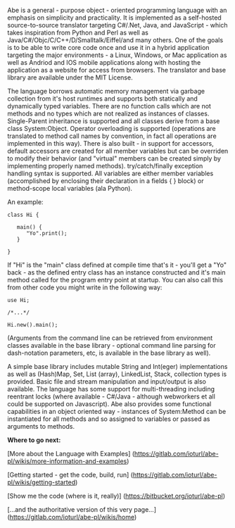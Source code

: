 Abe is a general - purpose object - oriented programming language with an emphasis on simplicity and practicality.  It is implemented as a self-hosted source-to-source translator targeting C#/.Net, Java, and JavaScript - which takes inspiration from Python and Perl as well as Java/C#/Objc/C/C++/D/Smalltalk/Eiffel/and many others.  One of the goals is to be able to write core code once and use it in a hybrid application targeting the major environments - a Linux, Windows, or Mac application as well as Andriod and IOS mobile applications along with hosting the application as a website for access from browsers.  The translator and base library are available under the MIT License.

The language borrows automatic memory management via garbage collection from it's host runtimes and supports both statically and dynamically typed variables.  There are no function calls which are not methods and no types which are not realized as instances of classes.  Single-Parent inheritance is supported and all classes derive from a base class System:Object.  Operator overloading is supported (operations are translated to method call names by convention, in fact all operations are implemented in this way).  There is also built - in support for accessors, default accessors are created for all member variables but can be overriden to modify their behavior (and "virtual" members can be created simply by implementing properly named methods).  try/catch/finally exception handling syntax is supported.  All variables are either member variables (accomplished by enclosing their declaration in a fields { } block) or method-scope local variables (ala Python).  

An example: 

```
class Hi {

   main() {
      "Yo".print();
   }

}
```


If "Hi" is the "main" class defined at compile time that's it - you'll get a "Yo" back - as the defined entry class has an instance constructed and it's main method called for the program entry point at startup.  You can also call this from other code you might write in the following way:

```
use Hi;

/*...*/

Hi.new().main();
```

(Arguments from the command line can be retrieved from environment classes available in the base library - optional command line parsing for dash-notation parameters, etc, is available in the base library as well).

A simple base library includes mutable String and Int(eger) implementations as well as (Hash)Map, Set, List (array), LinkedList, Stack, collection types is provided.  Basic file and stream manipulation and input/output is also available.  The language has some support for multi-threading including reentrant locks (where available - C#/Java - although webworkers et all could be supported on Javascript).  Abe also provides some functional capabilities in an object oriented way - instances of System:Method can be instantiated for all methods and so assigned to variables or passed as arguments to methods.  

**Where to go next:**

[More about the Language with Examples] (https://gitlab.com/ioturl/abe-pl/wikis/more-information-and-examples)

[Getting started - get the code, build, run] (https://gitlab.com/ioturl/abe-pl/wikis/getting-started)

[Show me the code (where is it, really)] (https://bitbucket.org/ioturl/abe-pl)

[...and the authoritative version of this very page...] (https://gitlab.com/ioturl/abe-pl/wikis/home)
